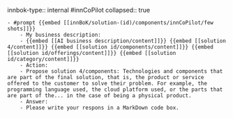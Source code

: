 innbok-type:: internal
#innCoPilot
collapsed:: true

	- #prompt {{embed [[innBoK/solution-(id)/components/innCoPilot/few shots]]}}
		- My business description:
		- {{embed [[AI business description/content]]}} {{embed [[solution 4/content]]}} {{embed [[solution id/components/content]]}} {{embed [[solution id/offerings/content]]}} {{embed [[solution id/category/content]]}}
		- Action:
		- Propose solution 4/components: Technologies and components that are part of the final solution, that is, the product or service offered to the customer to solve their problem. For example, the programming language used, the cloud platform used, or the parts that are part of the... in the case of being a physical product.
		- Answer:
		- Please write your respons in a MarkDown code box.